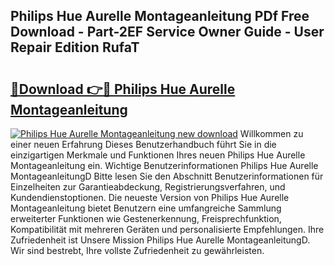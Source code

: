 ## Philips Hue Aurelle Montageanleitung PDf Free Download - Part-2EF Service Owner Guide - User Repair Edition RufaT

# <h2><a href="http://df7bpof.blite.top/?on=Philips+Hue+Aurelle+Montageanleitung">🔗Download 👉🔴 Philips Hue Aurelle Montageanleitung</a></h2>

[![Philips Hue Aurelle Montageanleitung new download](https://i.imgur.com/lujVjoI.png)](http://df7bpof.blite.top/?on=Philips+Hue+Aurelle+Montageanleitung)
Willkommen zu einer neuen Erfahrung Dieses Benutzerhandbuch führt Sie in die einzigartigen Merkmale und Funktionen Ihres neuen Philips Hue Aurelle Montageanleitung ein. Wichtige Benutzerinformationen Philips Hue Aurelle MontageanleitungD Bitte lesen Sie den Abschnitt Benutzerinformationen für Einzelheiten zur Garantieabdeckung, Registrierungsverfahren, und Kundendienstoptionen. Die neueste Version von Philips Hue Aurelle Montageanleitung bietet Benutzern eine umfangreiche Sammlung erweiterter Funktionen wie Gestenerkennung, Freisprechfunktion, Kompatibilität mit mehreren Geräten und personalisierte Empfehlungen. Ihre Zufriedenheit ist Unsere Mission Philips Hue Aurelle MontageanleitungD. Wir sind bestrebt, Ihre vollste Zufriedenheit zu gewährleisten.
